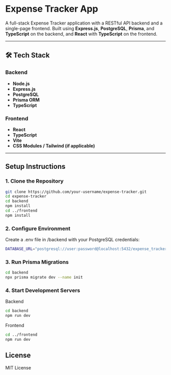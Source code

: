 # Expense Tracker App

A full-stack Expense Tracker application with a RESTful API backend and a single-page frontend. Built using **Express.js**, **PostgreSQL**, **Prisma**, and **TypeScript** on the backend, and **React** with **TypeScript** on the frontend.

---

## 🛠 Tech Stack

### Backend
- **Node.js**
- **Express.js**
- **PostgreSQL**
- **Prisma ORM**
- **TypeScript**

### Frontend
- **React**
- **TypeScript**
- **Vite**
- **CSS Modules / Tailwind (if applicable)**

---

##  Setup Instructions

### 1. Clone the Repository

```bash
git clone https://github.com/your-username/expense-tracker.git
cd expense-tracker
cd backend
npm install
cd ../frontend
npm install
```

### 2. Configure Environment
Create a .env file in /backend with your PostgreSQL credentials:

```bash
DATABASE_URL="postgresql://user:password@localhost:5432/expense_tracker"
```

### 3. Run Prisma Migrations

```bash
cd backend
npx prisma migrate dev --name init
```

### 4. Start Development Servers
Backend

```bash
cd backend
npm run dev
```

Frontend

```bash
cd ../frontend
npm run dev
```

## License
MIT License